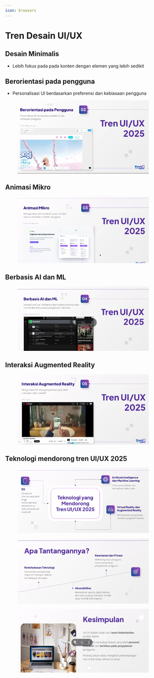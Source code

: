 ```yaml
---
icon: browsers
---
```


# Tren Desain UI/UX

## Desain Minimalis

* Lebih fokus pada pada konten dengan elemen yang lebih sedikit&#x20;

## Berorientasi pada pengguna

* Personalisasi UI berdasarkan preferensi dan kebiasaan pengguna

<figure><img src="../.gitbook/assets/image (10).png" alt=""><figcaption></figcaption></figure>

## Animasi Mikro

<figure><img src="../.gitbook/assets/image (11).png" alt=""><figcaption></figcaption></figure>

## Berbasis AI dan ML

<figure><img src="../.gitbook/assets/image (12).png" alt=""><figcaption></figcaption></figure>

## Interaksi Augmented Reality

<figure><img src="../.gitbook/assets/image (13).png" alt=""><figcaption></figcaption></figure>

## Teknologi mendorong tren UI/UX 2025

<figure><img src="../.gitbook/assets/image (14).png" alt=""><figcaption></figcaption></figure>

<figure><img src="../.gitbook/assets/image (15).png" alt=""><figcaption></figcaption></figure>

<figure><img src="../.gitbook/assets/image (16).png" alt=""><figcaption></figcaption></figure>
